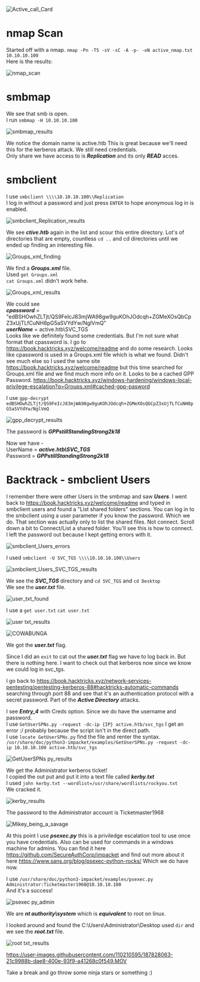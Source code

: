 ![Active_call_Card](https://user-images.githubusercontent.com/110210595/187805520-c29bf5fc-ce6e-484b-a14b-33bd87e78c78.png)

# nmap Scan 
Started off with a nmap. `nmap -Pn -T5 -sV -sC -A -p- -oN active_nmap.txt 10.10.10.100`<br>
Here is the results:

![nmap_scan](https://user-images.githubusercontent.com/110210595/187805488-8fc95761-8751-42fe-a1cf-1533ec9efcd6.png)

# smbmap
We see that smb is open.<br>
I run `smbmap -H 10.10.10.100`<br>

![smbmap_results](https://user-images.githubusercontent.com/110210595/187825021-0c32621b-4d50-41f8-ab62-2bc20b94d9cd.PNG)

We notice the domain name is active.htb This is great because we'll need this for the kerberos attack. We still need credentials.<br>
Only share we have access to is <em><strong>Replication</em></strong> and its only <em><strong>READ</em></strong> acces.<br>

# smbclient
I use `smbclient \\\\10.10.10.100\\Replication`<br>
I log in without a password and just press `ENTER` to hope anonymous log in is enabled.<br>

![smbclient_Replication_results](https://user-images.githubusercontent.com/110210595/187825380-c02c7cea-bf2e-496c-b255-b63c1b97e355.PNG)

We see <em><strong>ctive.htb</em></strong> again in the list and scour this entire directory. Lot's of directories that are empty, countless `cd ..` and cd directories until we ended up finding an interesting file.<br>

![Groups_xml_finding](https://user-images.githubusercontent.com/110210595/187825500-fd5a0269-be38-40d4-b360-8418a8294e77.PNG)

We find a <em><strong>Groups.xml</em></strong> file.<br>
Used `get Groups.xml`<br>
`cat Groups.xml` didn't work hehe.<br>

![Groups_xml_results](https://user-images.githubusercontent.com/110210595/187825600-fece54cb-5614-46d0-afd7-846d569fc7ff.PNG)


We could see<br>
<em><strong>cpassword</em></strong> = "edBSHOwhZLTjt/QS9FeIcJ83mjWA98gw9guKOhJOdcqh+ZGMeXOsQbCpZ3xUjTLfCuNH8pG5aSVYdYw/NglVmQ" <br>
<em><strong>userName</em></strong> = active.htb\SVC_TGS <br>
Looks like we definitely found some credentials. But I'm not sure what format that cpassword is. I go to https://book.hacktricks.xyz/welcome/readme and do some research. Looks like cpassword is used in a Groups.xml file which is what we found. Didn't see much else so I used the same site https://book.hacktricks.xyz/welcome/readme but this time searched for Groups.xml file and we find much more info on it. Looks to be a cached GPP Password. 
https://book.hacktricks.xyz/windows-hardening/windows-local-privilege-escalation?q=Groups.xml#cached-gpp-pasword<br>


I use `gpp-decrypt edBSHOwhZLTjt/QS9FeIcJ83mjWA98gw9guKOhJOdcqh+ZGMeXOsQbCpZ3xUjTLfCuNH8pG5aSVYdYw/NglVmQ`<br>

![gpp_decrypt_results](https://user-images.githubusercontent.com/110210595/187825800-edb19a2c-1798-41a7-9866-1c7489bd0fc3.PNG)

The password is <em><strong>GPPstillStandingStrong2k18</em></strong><br>

Now we have -<br> 
UserName = <em><strong>active.htb\SVC_TGS</em></strong><br>
Password = <em><strong>GPPstillStandingStrong2k18</em></strong><br>

# Backtrack - smbclient Users
I remember there were other Users in the smbmap and saw <em><strong>Users</em></strong>. I went back to https://book.hacktricks.xyz/welcome/readme and typed in smbclient users and found a "List shared folders" sections. You can log in to the smbclient using a user parameter if you know the password. Which we do.
That section was actually only to list the shared files. Not connect. Scroll down a bit to Connect/List a shared folder. You'll see this is how to connect. I left the password out because I kept getting errors with it.<br>

![smbclient_Users_errors](https://user-images.githubusercontent.com/110210595/187826348-922411ac-76f4-4b5a-a3e4-53b9c19f6c99.PNG)

I used `smbclient -U SVC_TGS \\\\10.10.10.100\\Users`<br>

![smbclient_Users_SVC_TGS_results](https://user-images.githubusercontent.com/110210595/187826416-57f0c5b8-729a-4d77-a917-02afde46da56.PNG)

We see the <em><strong>SVC_TGS</em></strong> directory and `cd SVC_TGS` and `cd Desktop`<br> 
We see the <em><strong>user.txt</em></strong> file.<br>

![user_txt_found](https://user-images.githubusercontent.com/110210595/187826827-eeeb52cf-12c8-4d15-9772-234b136433e7.PNG)

I use a `get user.txt`
`cat user.txt`

![user txt_results](https://user-images.githubusercontent.com/110210595/187826950-74ff1bbd-0926-492d-bf51-f0be10920c75.PNG)

![COWABUNGA](https://user-images.githubusercontent.com/110210595/187826983-ec11c879-f2d1-40b5-bcd8-740f2f5e7239.png)

We got the <em><strong>user.txt</em></strong> flag.<br>

Since I did an `exit` to cat out the <em><strong>user.txt</em></strong> flag we have to log back in. But there is nothing here. I want to check out that kerberos now since we know we could log in svc_tgs.<br>

I go back to https://book.hacktricks.xyz/network-services-pentesting/pentesting-kerberos-88#hacktricks-automatic-commands searching through port 88 and see that it's an authentication protocol with a secret password. Part of the <em><strong>Active Directory</em></strong> attacks.

I see <em><strong>Entry_4</em></strong> with Creds option. Since we do have the username and password.<br>
I use `GetUserSPNs.py -request -dc-ip {IP} active.htb/svc_tgs` I get an error :/ probably because the script isn't in the direct path.<br>
I use `locate GetUserSPNs.py` find the file and renter the syntax.<br>
`/usr/share/doc/python3-impacket/examples/GetUserSPNs.py -request -dc-ip 10.10.10.100 active.htb/svc_tgs` <br>

![GetUserSPNs py_results](https://user-images.githubusercontent.com/110210595/187827380-36722399-7107-4d5a-8a90-d08a9cfba1a5.PNG)

We get the Administrator kerberos ticket!<br>
I copied the out put and put it into a text file called <em><strong>kerby.txt</em></strong><br>
I used `john kerby.txt --wordlist=/usr/share/wordlists/rockyou.txt`<br>
We cracked it.<br>

![kerby_results](https://user-images.githubusercontent.com/110210595/187827540-1bba8868-cec8-4e1a-bdf0-f50457dafb92.PNG)

The password to the Administrator account is Ticketmaster1968 <br>

![Mikey_being_a_savage](https://user-images.githubusercontent.com/110210595/187827646-fbdfbbae-715a-49ca-8417-18d524596a2b.png)

At this point I use <em><strong>psexec.py</em></strong> this is a priviledge escalation tool to use once you have credentials. Also can be used for commands in a windows machine for admins. You can find it here https://github.com/SecureAuthCorp/impacket and find out more about it here https://www.sans.org/blog/psexec-python-rocks/ Which we do have now.<br>

I use `/usr/share/doc/python3-impacket/examples/psexec.py Administrator:Ticketmaster1968@10.10.10.100`<br>
And it's a success!<br>

![psexec py_admin](https://user-images.githubusercontent.com/110210595/187827819-303b6624-c4c9-4530-8f7f-1ca22a09a46a.PNG)

We are <em><strong>nt authority\system</em></strong> which is <em><strong>equivalent</em></strong> to root on linux.<br>

I looked around and found the C:\Users\Administrator\Desktop used `dir` and we see the <em><strong>root.txt</em></strong> file.<br>

![root txt_results](https://user-images.githubusercontent.com/110210595/187827976-360b5df5-3b71-4a71-b0cb-5c47b1c3514b.PNG)


https://user-images.githubusercontent.com/110210595/187828063-21c9988b-dae8-400e-93f9-a41268c0f549.MOV


Take a break and go throw some ninja stars or something :)

